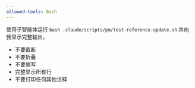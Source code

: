 ```yaml
---
allowed-tools: Bash
---
```


使用子智能体运行 `bash .claude/scripts/pm/test-reference-update.sh` 并向我显示完整输出。

- 不要截断
- 不要折叠
- 不要缩写
- 完整显示所有行
- 不要打印任何其他注释
